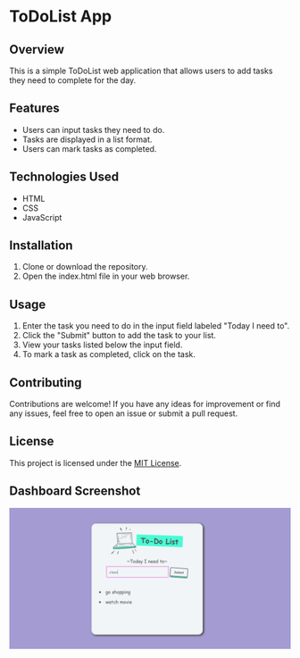 # ToDoList App

## Overview
This is a simple ToDoList web application that allows users to add tasks they need to complete for the day.

## Features
- Users can input tasks they need to do.
- Tasks are displayed in a list format.
- Users can mark tasks as completed.

## Technologies Used
- HTML
- CSS
- JavaScript

## Installation
1. Clone or download the repository.
2. Open the index.html file in your web browser.

## Usage
1. Enter the task you need to do in the input field labeled "Today I need to".
2. Click the "Submit" button to add the task to your list.
3. View your tasks listed below the input field.
4. To mark a task as completed, click on the task.

## Contributing
Contributions are welcome! If you have any ideas for improvement or find any issues, feel free to open an issue or submit a pull request.

## License
This project is licensed under the [MIT License](LICENSE).

## Dashboard Screenshot

![Dashboard Screenshot](images/dashboard.png)


